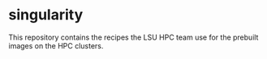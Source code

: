 # singularity

This repository contains the recipes the LSU HPC team use for the prebuilt images on the HPC clusters.
